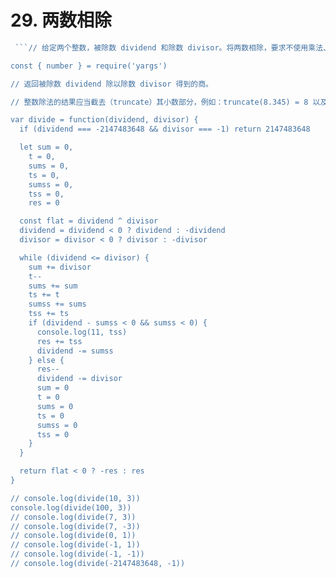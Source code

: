 # 29. 两数相除

```js
 ```// 给定两个整数，被除数 dividend 和除数 divisor。将两数相除，要求不使用乘法、除法和 mod 运算符。

const { number } = require('yargs')

// 返回被除数 dividend 除以除数 divisor 得到的商。

// 整数除法的结果应当截去（truncate）其小数部分，例如：truncate(8.345) = 8 以及 truncate(-2.7335) = -2

var divide = function(dividend, divisor) {
  if (dividend === -2147483648 && divisor === -1) return 2147483648

  let sum = 0,
    t = 0,
    sums = 0,
    ts = 0,
    sumss = 0,
    tss = 0,
    res = 0

  const flat = dividend ^ divisor
  dividend = dividend < 0 ? dividend : -dividend
  divisor = divisor < 0 ? divisor : -divisor

  while (dividend <= divisor) {
    sum += divisor
    t--
    sums += sum
    ts += t
    sumss += sums
    tss += ts
    if (dividend - sumss < 0 && sumss < 0) {
      console.log(11, tss)
      res += tss
      dividend -= sumss
    } else {
      res--
      dividend -= divisor
      sum = 0
      t = 0
      sums = 0
      ts = 0
      sumss = 0
      tss = 0
    }
  }

  return flat < 0 ? -res : res
}

// console.log(divide(10, 3))
console.log(divide(100, 3))
// console.log(divide(7, 3))
// console.log(divide(7, -3))
// console.log(divide(0, 1))
// console.log(divide(-1, 1))
// console.log(divide(-1, -1))
// console.log(divide(-2147483648, -1))
